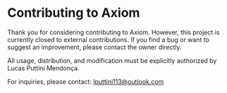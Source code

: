 # Contributing to Axiom

Thank you for considering contributing to Axiom. However, this project is currently closed to external contributions. If you find a bug or want to suggest an improvement, please contact the owner directly.

All usage, distribution, and modification must be explicitly authorized by Lucas Puttini Mendonça.

For inquiries, please contact: lputtini113@outlook.com
